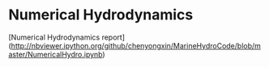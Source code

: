 # Numerical Hydrodynamics

[Numerical Hydrodynamics report] (http://nbviewer.ipython.org/github/chenyongxin/MarineHydroCode/blob/master/NumericalHydro.ipynb)
